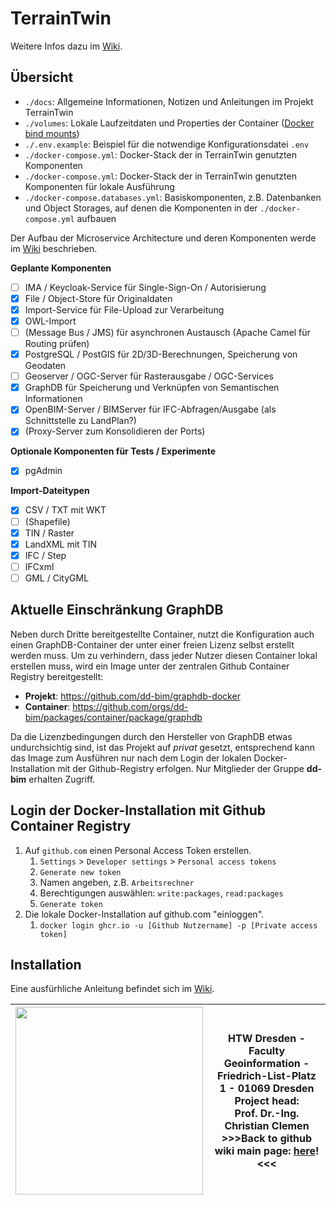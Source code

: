 # TerrainTwin

Weitere Infos dazu im [Wiki](https://github.com/dd-bim/TerrainTwin/wiki).

## Übersicht

* `./docs`: Allgemeine Informationen, Notizen und Anleitungen im Projekt TerrainTwin
* `./volumes`: Lokale Laufzeitdaten und Properties der Container ([Docker bind mounts](https://docs.docker.com/storage/bind-mounts/))
* `./.env.example`: Beispiel für die notwendige Konfigurationsdatei `.env`
* `./docker-compose.yml`: Docker-Stack der in TerrainTwin genutzten Komponenten
* `./docker-compose.yml`: Docker-Stack der in TerrainTwin genutzten Komponenten für lokale Ausführung
* `./docker-compose.databases.yml`: Basiskomponenten, z.B. Datenbanken und Object Storages, auf denen die Komponenten in der `./docker-compose.yml` aufbauen

Der Aufbau der Microservice Architecture und deren Komponenten werde im [Wiki](https://github.com/dd-bim/TerrainTwin/wiki/Microservice-Architecture) beschrieben.

**Geplante Komponenten**

- [ ] IMA / Keycloak-Service für Single-Sign-On / Autorisierung
- [x] File / Object-Store für Originaldaten
- [x] Import-Service für File-Upload zur Verarbeitung
- [x] OWL-Import
- [ ] (Message Bus / JMS) für asynchronen Austausch (Apache Camel für Routing prüfen)
- [x] PostgreSQL / PostGIS für 2D/3D-Berechnungen, Speicherung von Geodaten
- [ ] Geoserver / OGC-Server für Rasterausgabe / OGC-Services
- [x] GraphDB für Speicherung und Verknüpfen von Semantischen Informationen
- [x] OpenBIM-Server / BIMServer für IFC-Abfragen/Ausgabe (als Schnittstelle zu LandPlan?)
- [x] (Proxy-Server zum Konsolidieren der Ports)

**Optionale Komponenten für Tests / Experimente**

- [x] pgAdmin

**Import-Dateitypen**

- [x] CSV / TXT mit WKT
- [ ] (Shapefile)
- [x] TIN / Raster
- [x] LandXML mit TIN
- [x] IFC / Step
- [ ] IFCxml
- [ ] GML / CityGML

## Aktuelle Einschränkung GraphDB

Neben durch Dritte bereitgestellte Container, nutzt die Konfiguration auch einen
GraphDB-Container der unter einer freien Lizenz selbst erstellt werden muss. Um zu verhindern,
dass jeder Nutzer diesen Container lokal erstellen muss, wird ein Image unter der zentralen
Github Container Registry bereitgestellt:

 * **Projekt**: https://github.com/dd-bim/graphdb-docker
 * **Container**: https://github.com/orgs/dd-bim/packages/container/package/graphdb
 
Da die Lizenzbedingungen durch den Hersteller von GraphDB etwas undurchsichtig sind,
ist das Projekt auf *privat* gesetzt, entsprechend kann das Image zum Ausführen nur
nach dem Login der lokalen Docker-Installation mit der Github-Registry erfolgen.
Nur Mitglieder der Gruppe **dd-bim** erhalten Zugriff.

## Login der Docker-Installation mit Github Container Registry

1. Auf `github.com` einen Personal Access Token erstellen.
    1. `Settings` > `Developer settings` > `Personal access tokens`
    1. `Generate new token`
    1. Namen angeben, z.B. `Arbeitsrechner`
    1. Berechtigungen auswählen: `write:packages`, `read:packages`
    1. `Generate token`
2. Die lokale Docker-Installation auf github.com "einloggen".
    1. `docker login ghcr.io -u [Github Nutzername] -p [Private access token]`
    

## Installation

Eine ausfürhliche Anleitung befindet sich im [Wiki](https://github.com/dd-bim/TerrainTwin/wiki/Installation-Microservice-Architecture).

| <img src="https://github.com/dd-bim/TerrainTwin/wiki/images/logo_htwdd.jpg" width="300"/> | HTW Dresden - Faculty Geoinformation - Friedrich-List-Platz 1 - 01069 Dresden<br/>Project head:<br>Prof. Dr.-Ing. Christian Clemen<br/>>>>Back to github wiki main page: [here](Home)! <<<|
| :----------------------------------------------------------: | :----------------------------------------------------------: |

